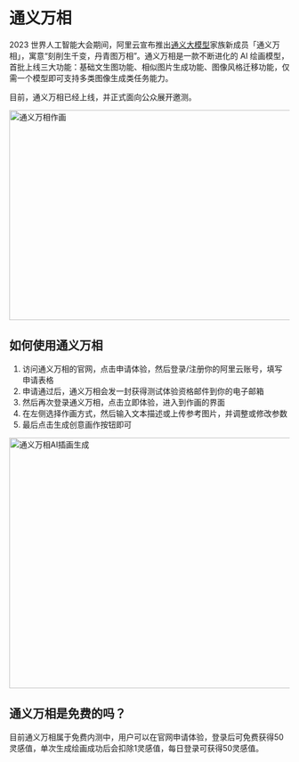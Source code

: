 # 通义万相

2023 世界人工智能大会期间，阿里云宣布推出<a href="https://ai-bot.cn/sites/1338.html">通义大模型</a>家族新成员「通义万相」，寓意“刻削生千变，丹青图万相”。通义万相是一款不断进化的 AI 绘画模型，首批上线三大功能：基础文生图功能、相似图片生成功能、图像风格迁移功能，仅需一个模型即可支持多类图像生成类任务能力。

目前，通义万相已经上线，并正式面向公众展开邀测。

<a class="js" href="https://ai-bot.cn/wp-content/uploads/2023/07/tongyi-wanxiang-demo.jpg" data-fancybox="fancybox" data-caption="通义万相作画"><img class="alignnone size-full wp-image-3416 loaded" src="https://ai-bot.cn/wp-content/uploads/2023/07/tongyi-wanxiang-demo.jpg" alt="通义万相作画" width="800" height="377" data-src="https://ai-bot.cn/wp-content/uploads/2023/07/tongyi-wanxiang-demo.jpg" data-was-processed="true" /></a>
<h2>如何使用通义万相</h2>
<ol>
 	<li>访问通义万相的官网，点击申请体验，然后登录/注册你的阿里云账号，填写申请表格</li>
 	<li>申请通过后，通义万相会发一封获得测试体验资格邮件到你的电子邮箱</li>
 	<li>然后再次登录通义万相，点击立即体验，进入到作画的界面</li>
 	<li>在左侧选择作画方式，然后输入文本描述或上传参考图片，并调整或修改参数</li>
 	<li>最后点击生成创意画作按钮即可</li>
</ol>
<a class="js" href="https://ai-bot.cn/wp-content/uploads/2023/07/tongyi-wanxiang-ai-art.png" data-fancybox="fancybox" data-caption="通义万相AI插画生成"><img class="alignnone size-full wp-image-3422 loaded" src="https://ai-bot.cn/wp-content/uploads/2023/07/tongyi-wanxiang-ai-art.png" alt="通义万相AI插画生成" width="800" height="450" data-src="https://ai-bot.cn/wp-content/uploads/2023/07/tongyi-wanxiang-ai-art.png" data-was-processed="true" /></a>
<h2>通义万相是免费的吗？</h2>
目前通义万相属于免费内测中，用户可以在官网申请体验，登录后可免费获得50灵感值，单次生成绘画成功后会扣除1灵感值，每日登录可获得50灵感值。